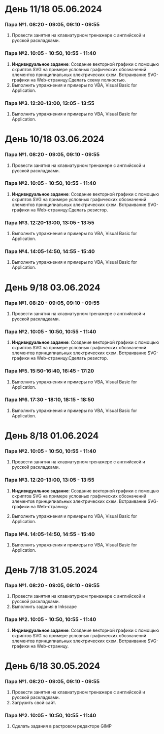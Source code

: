 # День 11/18 05.06.2024

### Пара №1. 08:20 - 09:05, 09:10 - 09:55
1. Провести занятия на клавиатурном тренажере с английской и русской раскладками. 

### Пара №2. 10:05 - 10:50, 10:55 - 11:40
1. **Индивидуальное задание**: Создание векторной графики с помощью скриптов SVG на примере условных графических обозначений элементов принципиальных электрических схем. Встраивание SVG-графики на Web-страницу.Сделать схему полностью.
2. Выполнить упражнения и примеры по VBA, Visual Basic for Application.

### Пара №3. 12:20-13:00, 13:05 - 13:55
1. Выполнить упражнения и примеры по VBA, Visual Basic for Application.

# День 10/18 03.06.2024

### Пара №1. 08:20 - 09:05, 09:10 - 09:55
1. Провести занятия на клавиатурном тренажере с английской и русской раскладками. 

### Пара №2. 10:05 - 10:50, 10:55 - 11:40
1. **Индивидуальное задание**: Создание векторной графики с помощью скриптов SVG на примере условных графических обозначений элементов принципиальных электрических схем. Встраивание SVG-графики на Web-страницу.Сделать резистор.

### Пара №3. 12:20-13:00, 13:05 - 13:55
1. Выполнить упражнения и примеры по VBA, Visual Basic for Application.

### Пара №4. 14:05-14:50, 14:55 - 15:40
1. Выполнить упражнения и примеры по VBA, Visual Basic for Application.

# День 9/18 03.06.2024

### Пара №1. 08:20 - 09:05, 09:10 - 09:55
1. Провести занятия на клавиатурном тренажере с английской и русской раскладками. 

### Пара №2. 10:05 - 10:50, 10:55 - 11:40
1. **Индивидуальное задание**: Создание векторной графики с помощью скриптов SVG на примере условных графических обозначений элементов принципиальных электрических схем. Встраивание SVG-графики на Web-страницу.Сделать резистор.

### Пара №5. 15:50-16:40, 16:45 - 17:20
1. Выполнить упражнения и примеры по VBA, Visual Basic for Application.

### Пара №6. 17:30 - 18:10, 18:15 - 18:50
1. Выполнить упражнения и примеры по VBA, Visual Basic for Application.


# День 8/18 01.06.2024

### Пара №2. 10:05 - 10:50, 10:55 - 11:40
1. Провести занятия на клавиатурном тренажере с английской и русской раскладками. 

### Пара №3. 12:20-13:00, 13:05 - 13:55
1. **Индивидуальное задание**: Создание векторной графики с помощью скриптов SVG на примере условных графических обозначений элементов принципиальных электрических схем. Встраивание SVG-графики на Web-страницу.

2. Выполнить упражнения и примеры по VBA, Visual Basic for Application.

### Пара №4. 14:05-14:50, 14:55 - 15:40
1. Выполнить упражнения и примеры по VBA, Visual Basic for Application.

# День 7/18 31.05.2024

### Пара №1. 08:20 - 09:05, 09:10 - 09:55
1. Провести занятия на клавиатурном тренажере с английской и русской раскладками. 
2. Выполнить задания в Inkscape
   
### Пара №2. 10:05 - 10:50, 10:55 - 11:40
1. **Индивидуальное задание**: Создание векторной графики с помощью скриптов SVG на примере условных графических обозначений элементов принципиальных электрических схем. Встраивание SVG-графики на Web-страницу.

# День 6/18 30.05.2024
### Пара №1. 08:20 - 09:05, 09:10 - 09:55
1. Провести занятия на клавиатурном тренажере с английской и русской раскладками. 
2. Загрузить свой сайт.
### Пара №2. 10:05 - 10:50, 10:55 - 11:40
1. Сделать задания в растровом редакторе GIMP
